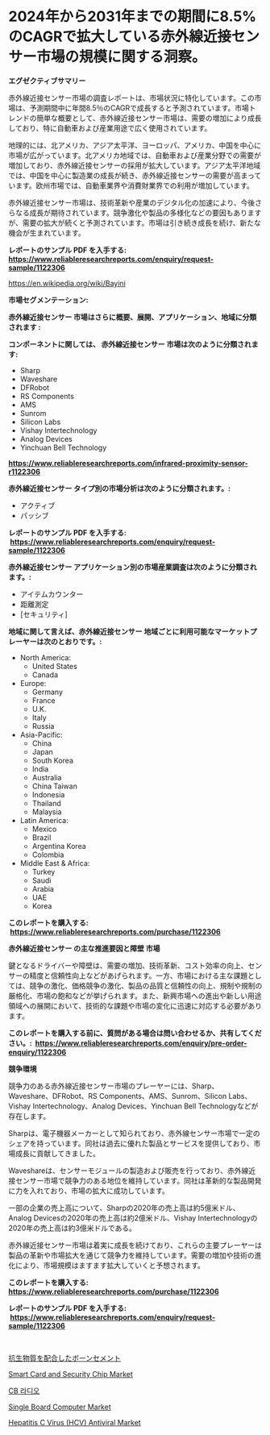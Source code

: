 <p><h1>2024年から2031年までの期間に8.5%のCAGRで拡大している赤外線近接センサー市場の規模に関する洞察。</h1></p><p><strong>エグゼクティブサマリー</strong></p>
<p><p>赤外線近接センサー市場の調査レポートは、市場状況に特化しています。この市場は、予測期間中に年間8.5％のCAGRで成長すると予測されています。市場トレンドの簡単な概要として、赤外線近接センサー市場は、需要の増加により成長しており、特に自動車および産業用途で広く使用されています。</p><p>地理的には、北アメリカ、アジア太平洋、ヨーロッパ、アメリカ、中国を中心に市場が広がっています。北アメリカ地域では、自動車および産業分野での需要が増加しており、赤外線近接センサーの採用が拡大しています。アジア太平洋地域では、中国を中心に製造業の成長が続き、赤外線近接センサーの需要が高まっています。欧州市場では、自動車業界や消費財業界での利用が増加しています。</p><p>赤外線近接センサー市場は、技術革新や産業のデジタル化の加速により、今後さらなる成長が期待されています。競争激化や製品の多様化などの要因もありますが、需要の拡大が続くと予測されています。市場は引き続き成長を続け、新たな機会が生まれています。</p></p>
<p><strong>レポートのサンプル PDF を入手する: <a href="https://www.reliableresearchreports.com/enquiry/request-sample/1122306">https://www.reliableresearchreports.com/enquiry/request-sample/1122306</a></strong></p>
<p><a href="https://en.wikipedia.org/wiki/Bayini">https://en.wikipedia.org/wiki/Bayini</a></p>
<p><strong>市場セグメンテーション:</strong></p>
<p><strong> 赤外線近接センサー 市場はさらに概要、展開、アプリケーション、地域に分類されます :</strong></p>
<p><strong>コンポーネントに関しては、 赤外線近接センサー 市場は次のように分類されます: &nbsp;</strong></p>
<p><ul><li>Sharp</li><li>Waveshare</li><li>DFRobot</li><li>RS Components</li><li>AMS</li><li>Sunrom</li><li>Silicon Labs</li><li>Vishay Intertechnology</li><li>Analog Devices</li><li>Yinchuan Bell Technology</li></ul></p>
<p><strong><a href="https://www.reliableresearchreports.com/infrared-proximity-sensor-r1122306">https://www.reliableresearchreports.com/infrared-proximity-sensor-r1122306</a></strong></p>
<p><strong> 赤外線近接センサー タイプ別の市場分析は次のように分類されます。:</strong></p>
<p><ul><li>アクティブ</li><li>パッシブ</li></ul></p>
<p><strong>レポートのサンプル PDF を入手する: &nbsp;<a href="https://www.reliableresearchreports.com/enquiry/request-sample/1122306">https://www.reliableresearchreports.com/enquiry/request-sample/1122306</a></strong></p>
<p><strong> 赤外線近接センサー アプリケーション別の市場産業調査は次のように分類されます。:</strong></p>
<p><ul><li>アイテムカウンター</li><li>距離測定</li><li>[セキュリティ]</li></ul></p>
<p><strong>地域に関して言えば、赤外線近接センサー 地域ごとに利用可能なマーケットプレーヤーは次のとおりです。:</strong></p>
<p><ul>
    <li>
        North America:
        <ul>
            <li>United States</li>
            <li>Canada</li>
        </ul>
    </li>
    <li>
        Europe:
        <ul>
            <li>Germany</li>
            <li>France</li>
            <li>U.K.</li>
            <li>Italy</li>
            <li>Russia</li>
        </ul>
    </li>
    <li>
        Asia-Pacific:
        <ul>
            <li>China</li>
            <li>Japan</li>
            <li>South Korea</li>
            <li>India</li>
            <li>Australia</li>
            <li>China Taiwan</li>
            <li>Indonesia</li>
            <li>Thailand</li>
            <li>Malaysia</li>
        </ul>
    </li>
    <li>
        Latin America:
        <ul>
            <li>Mexico</li>
            <li>Brazil</li>
            <li>Argentina Korea</li>
            <li>Colombia</li>
        </ul>
    </li>
    <li>
        Middle East & Africa:
        <ul>
            <li>Turkey</li>
            <li>Saudi</li>
            <li>Arabia</li>
            <li>UAE</li>
            <li>Korea</li>
        </ul>
    </li>
    </ul></p>
<p><strong>このレポートを購入する: &nbsp;<a href="https://www.reliableresearchreports.com/purchase/1122306">https://www.reliableresearchreports.com/purchase/1122306</a></strong></p>
<p><strong>赤外線近接センサー の主な推進要因と障壁 市場</strong></p>
<p><p>鍵となるドライバーや障壁は、需要の増加、技術革新、コスト効率の向上、センサーの精度と信頼性向上などがあげられます。一方、市場における主な課題としては、競争の激化、価格競争の激化、製品の品質と信頼性の向上、規制や規制の厳格化、市場の飽和などが挙げられます。また、新興市場への進出や新しい用途領域への展開において、技術的な課題や市場の変化に迅速に対応する必要があります。</p></p>
<p><strong>このレポートを購入する前に、質問がある場合は問い合わせるか、共有してください。:&nbsp; <a href="https://www.reliableresearchreports.com/enquiry/pre-order-enquiry/1122306">https://www.reliableresearchreports.com/enquiry/pre-order-enquiry/1122306</a></strong></p>
<p><strong>競争環境</strong></p>
<p><p>競争力のある赤外線近接センサー市場のプレーヤーには、Sharp、Waveshare、DFRobot、RS Components、AMS、Sunrom、Silicon Labs、Vishay Intertechnology、Analog Devices、Yinchuan Bell Technologyなどが存在します。</p><p>Sharpは、電子機器メーカーとして知られており、赤外線センサー市場で一定のシェアを持っています。同社は過去に優れた製品とサービスを提供しており、市場成長に貢献してきました。</p><p>Waveshareは、センサーモジュールの製造および販売を行っており、赤外線近接センサー市場で競争力のある地位を維持しています。同社は革新的な製品開発に力を入れており、市場の拡大に成功しています。</p><p>一部の企業の売上高について、Sharpの2020年の売上高は約5億米ドル、Analog Devicesの2020年の売上高は約2億米ドル、Vishay Intertechnologyの2020年の売上高は約3億米ドルである。</p><p>赤外線近接センサー市場は着実に成長を続けており、これらの主要プレーヤーは製品の革新や市場拡大を通じて競争力を維持しています。需要の増加や技術の進化により、市場規模はますます拡大していくと予想されます。</p></p>
<p><strong>このレポートを購入する: &nbsp; <a href="https://www.reliableresearchreports.com/purchase/1122306">https://www.reliableresearchreports.com/purchase/1122306</a></strong></p>
<p><strong>レポートのサンプル PDF を入手する: &nbsp;<a href="https://www.reliableresearchreports.com/enquiry/request-sample/1122306">https://www.reliableresearchreports.com/enquiry/request-sample/1122306</a></strong><strong></strong></p>
<p>&nbsp;</p>
<p><p><a href="https://github.com/TerrellConn/Market-Research-Report-List-2/blob/main/779433358370.md">抗生物質を配合したボーンセメント</a></p><p><a href="https://github.com/arionmp/Market-Research-Report-List-4/blob/main/smart-card-and-security-chip-market.md">Smart Card and Security Chip Market</a></p><p><a href="https://github.com/Nicolasrown5/Market-Research-Report-List-1/blob/main/279449260388.md">CB 라디오</a></p><p><a href="https://github.com/markusgodoy/Market-Research-Report-List-4/blob/main/single-board-computer-market.md">Single Board Computer Market</a></p><p><a href="https://issuu.com/reportprime-2/docs/hepatitis-c-virus-hcv-antiviral-market-size-2030.p">Hepatitis C Virus (HCV) Antiviral Market</a></p></p>
